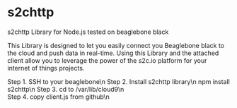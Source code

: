 # s2chttp
s2chttp Library for Node.js tested on beaglebone black

This Library is designed to let you easily connect you Beaglebone black to the cloud and push data in real-time. 
Using this Library and the attached client allow you to leverage the power of the s2c.io platform for your internet of things projects.

Step 1. SSH to your beaglebone\n
Step 2. Install s2chttp library\n
npm install s2chttp\n
Step 3. cd to /var/lib/cloud9\n  
Step 4. copy client.js from github\n 
